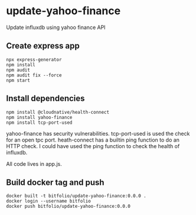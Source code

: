 # update-yahoo-finance
Update influxdb using yahoo finance API

## Create express app
```
npx express-generator
npm install
npm audit
npm audit fix --force
npm start
```

## Install dependencies
```
npm install @cloudnative/health-connect
npm install yahoo-finance
npm install tcp-port-used
```

yahoo-finance has security vulnerabilities. tcp-port-used is used the check for an open tpc port. heath-connect has a builtin ping function to do an HTTP check. I could have used the ping function to check the health of influxdb.

All code lives in app.js.

## Build docker tag and push
```
docker built -t bitfolio/update-yahoo-finance:0.0.0 .
docker login --username bitfolio
docker push bitfolio/update-yahoo-finance:0.0.0
```

